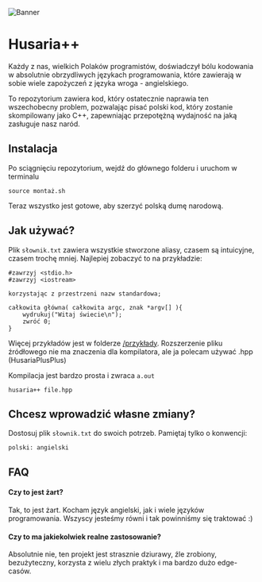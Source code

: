 ![Banner](https://imgur.com/xXqFZCI.jpg)

# Husaria++
Każdy z nas, wielkich Polaków programistów, doświadczył bólu
kodowania w absolutnie obrzydliwych językach programowania, które
zawierają w sobie wiele zapożyczeń z języka wroga - angielskiego.

To repozytorium zawiera kod, który ostatecznie naprawia ten 
wszechobecny problem, pozwalając pisać polski kod, który zostanie 
skompilowany jako C++, zapewniając przepotężną wydajność na jaką
zasługuje nasz naród.

## Instalacja
Po sciągnięciu repozytorium, wejdź do głównego folderu i uruchom w terminalu
```
source montaż.sh
```

Teraz wszystko jest gotowe, aby szerzyć polską dumę narodową. 

## Jak używać?
Plik `słownik.txt` zawiera wszystkie stworzone aliasy, czasem są intuicyjne, czasem trochę mniej.
Najlepiej zobaczyć to na przykładzie:
```
#zawrzyj <stdio.h>
#zawrzyj <iostream>

korzystając z przestrzeni nazw standardowa;

całkowita główna( całkowita argc, znak *argv[] ){
    wydrukuj("Witaj świecie\n");
    zwróć 0;
}
```
Więcej przykładów jest w folderze [/przykłady](/przykłady). 
Rozszerzenie pliku źródłowego nie ma znaczenia dla kompilatora, ale ja polecam używać
.hpp (HusariaPlusPlus)

Kompilacja jest bardzo prosta i zwraca `a.out`
```
husaria++ file.hpp
```

## Chcesz wprowadzić własne zmiany?
Dostosuj plik `słownik.txt` do swoich potrzeb. Pamiętaj tylko o konwencji:
```
polski: angielski
```
## FAQ

#### Czy to jest żart?
Tak, to jest żart. Kocham język angielski, jak i wiele języków
programowania. Wszyscy jesteśmy równi i tak powinniśmy się traktować :)

#### Czy to ma jakiekolwiek realne zastosowanie?
Absolutnie nie, ten projekt jest strasznie dziurawy, źle zrobiony, bezużyteczny,
korzysta z wielu złych praktyk i ma bardzo dużo edge-casów.